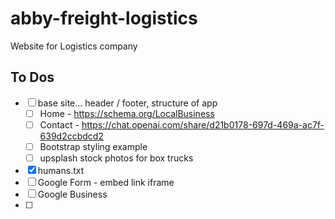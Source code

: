 # abby-freight-logistics

Website for Logistics company

## To Dos

- [ ] base site... header / footer, structure of app
  - [ ] Home - https://schema.org/LocalBusiness
  - [ ] Contact - https://chat.openai.com/share/d21b0178-697d-469a-ac7f-639d2ccbdcd2
  - [ ] Bootstrap styling example
  - [ ] upsplash stock photos for box trucks
- [x] humans.txt
- [ ] Google Form - embed link iframe
- [ ] Google Business
- [ ]
